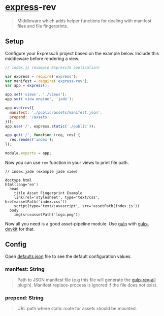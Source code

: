 # [express](http://expressjs.com)-rev

> Middleware which adds helper functions for dealing with manifest files and file fingerprints.

## Setup

Configure your ExpressJS project based on the example below. Include this middleware before rendering a view.

```js
// index.js (example ExpressJS application)

var express = require('express');
var manifest = require('express-rev');
var app = express();

app.set('views', './views');
app.set('view engine', 'jade');

app.use(rev({
  manifest: './public/assets/manifest.json',
  prepend: '/assets'
}));
app.use('/', express.static('./public'));

app.get('/', function (req, res) {
  res.render('index');
});

module.exports = app;
```

Now you can use `rev` function in your views to print file path.

```jade
// index.jade (example jade view)

doctype html
html(lang='en')
  head
    title Asset Fingerprint Example
    link(rel='stylesheet', type='text/css', href=assetPath('index.css'))
    script(type='text/javascript', src='assetPath(index.js'))
  body
    img(src=assetPath('logo.png'))
```

Now all you need is a good asset-pipeline module. Use [gulp](gulpjs.com) with [gulp-devkit](https://github.com/xpepermint/gulp-devkit) for that.

## Config

Open [defaults.json](defaults.json) file to see the default configuration values.

### manifest: String

> Path to JSON manifest file (e.g this file will generate the [gulp-rev-all](https://github.com/smysnk/gulp-rev-all) plugin). Manifest replace-process is ignored if the file does not exist.

### prepend: String

> URL path where static route for assets should be mounted.
